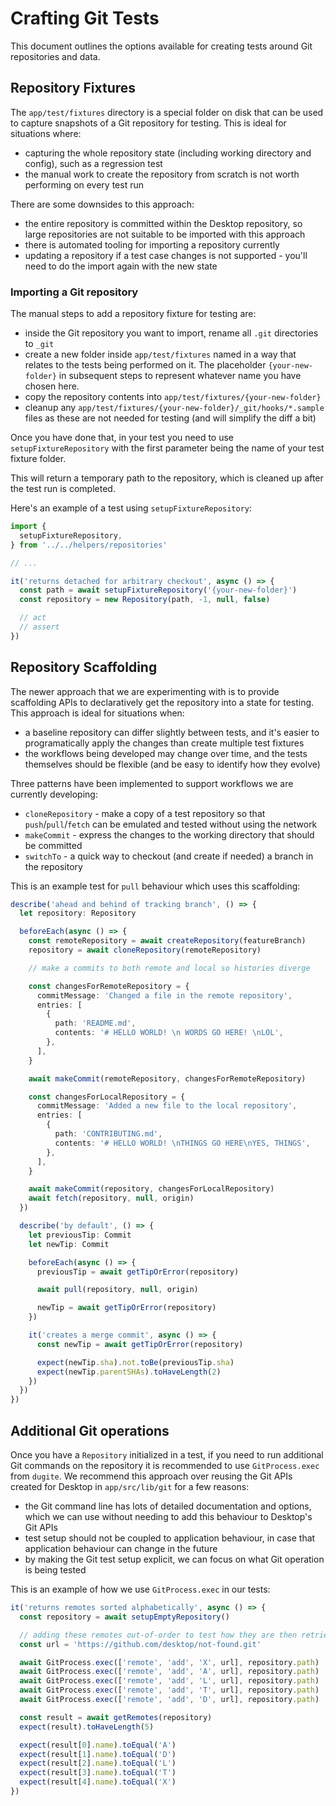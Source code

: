 # Crafting Git Tests

This document outlines the options available for creating tests around Git
repositories and data.

## Repository Fixtures

The `app/test/fixtures` directory is a special folder on disk that can be used
to capture snapshots of a Git repository for testing. This is ideal for
situations where:

 - capturing the whole repository state (including working directory and
   config), such as a regression test
 - the manual work to create the repository from scratch is not worth performing
   on every test run

There are some downsides to this approach:

 - the entire repository is committed within the Desktop repository, so large
   repositories are not suitable to be imported with this approach
 - there is automated tooling for importing a repository currently
 - updating a repository if a test case changes is not supported - you'll need
   to do the import again with the new state

### Importing a Git repository

The manual steps to add a repository fixture for testing are:

 - inside the Git repository you want to import, rename all `.git` directories
   to `_git`
 - create a new folder inside `app/test/fixtures` named in a way that relates to
   the tests being performed on it. The placeholder `{your-new-folder}`
   in subsequent steps to represent whatever name you have chosen here.
 - copy the repository contents into `app/test/fixtures/{your-new-folder}`
 - cleanup any `app/test/fixtures/{your-new-folder}/_git/hooks/*.sample` files
   as these are not needed for testing (and will simplify the diff a bit)

Once you have done that, in your test you need to use `setupFixtureRepository`
with the first parameter being the name of your test fixture folder.

This will return a temporary path to the repository, which is cleaned up after
the test run is completed.

Here's an example of a test using `setupFixtureRepository`:

```ts
import {
  setupFixtureRepository,
} from '../../helpers/repositories'

// ...

it('returns detached for arbitrary checkout', async () => {
  const path = await setupFixtureRepository('{your-new-folder}')
  const repository = new Repository(path, -1, null, false)

  // act
  // assert
})
```

## Repository Scaffolding

The newer approach that we are experimenting with is to provide scaffolding APIs
to declaratively get the repository into a state for testing. This approach is
ideal for situations when:

 - a baseline repository can differ slightly between tests, and it's easier to
   programatically apply the changes than create multiple test fixtures
 - the workflows being developed may change over time, and the tests themselves
   should be flexible (and be easy to identify how they evolve)

Three patterns have been implemented to support workflows we are currently
developing:

 - `cloneRepository` - make a copy of a test repository so that
    `push`/`pull`/`fetch` can be emulated and tested without using the network
 - `makeCommit` - express the changes to the working directory that should be committed
 - `switchTo` - a quick way to checkout (and create if needed) a branch in the
   repository

This is an example test for `pull` behaviour which uses this scaffolding:

```ts
describe('ahead and behind of tracking branch', () => {
  let repository: Repository

  beforeEach(async () => {
    const remoteRepository = await createRepository(featureBranch)
    repository = await cloneRepository(remoteRepository)

    // make a commits to both remote and local so histories diverge

    const changesForRemoteRepository = {
      commitMessage: 'Changed a file in the remote repository',
      entries: [
        {
          path: 'README.md',
          contents: '# HELLO WORLD! \n WORDS GO HERE! \nLOL',
        },
      ],
    }

    await makeCommit(remoteRepository, changesForRemoteRepository)

    const changesForLocalRepository = {
      commitMessage: 'Added a new file to the local repository',
      entries: [
        {
          path: 'CONTRIBUTING.md',
          contents: '# HELLO WORLD! \nTHINGS GO HERE\nYES, THINGS',
        },
      ],
    }

    await makeCommit(repository, changesForLocalRepository)
    await fetch(repository, null, origin)
  })

  describe('by default', () => {
    let previousTip: Commit
    let newTip: Commit

    beforeEach(async () => {
      previousTip = await getTipOrError(repository)

      await pull(repository, null, origin)

      newTip = await getTipOrError(repository)
    })

    it('creates a merge commit', async () => {
      const newTip = await getTipOrError(repository)

      expect(newTip.sha).not.toBe(previousTip.sha)
      expect(newTip.parentSHAs).toHaveLength(2)
    })
  })
})
```

## Additional Git operations

Once you have a `Repository` initialized in a test, if you need to run
additional Git commands on the repository it is recommended to use
`GitProcess.exec` from `dugite`. We recommend this approach over reusing the Git
APIs created for Desktop in `app/src/lib/git` for a few reasons:

 - the Git command line has lots of detailed documentation and options, which we
   can use without needing to add this behaviour to Desktop's Git APIs
 - test setup should not be coupled to application behaviour, in case that
   application behaviour can change in the future
 - by making the Git test setup explicit, we can focus on what Git operation is
   being tested

This is an example of how we use `GitProcess.exec` in our tests:

```ts
it('returns remotes sorted alphabetically', async () => {
  const repository = await setupEmptyRepository()

  // adding these remotes out-of-order to test how they are then retrieved
  const url = 'https://github.com/desktop/not-found.git'

  await GitProcess.exec(['remote', 'add', 'X', url], repository.path)
  await GitProcess.exec(['remote', 'add', 'A', url], repository.path)
  await GitProcess.exec(['remote', 'add', 'L', url], repository.path)
  await GitProcess.exec(['remote', 'add', 'T', url], repository.path)
  await GitProcess.exec(['remote', 'add', 'D', url], repository.path)

  const result = await getRemotes(repository)
  expect(result).toHaveLength(5)

  expect(result[0].name).toEqual('A')
  expect(result[1].name).toEqual('D')
  expect(result[2].name).toEqual('L')
  expect(result[3].name).toEqual('T')
  expect(result[4].name).toEqual('X')
})
```
